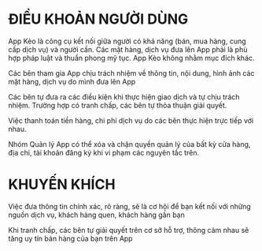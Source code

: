 # ĐIỀU KHOẢN NGƯỜI DÙNG
App Kèo là công cụ kết nối giữa người có khả năng (bán, mua hàng, cung cấp dịch vụ) và người cần. Các mặt hàng, dịch vụ đưa lên App phải là phù hợp pháp luật và thuần phong mỹ tục. App Kèo không nhằm mục đích khác. 

Các bên tham gia App chịu trách nhiệm về thông tin, nội dung, hình ảnh các mặt hàng, dịch vụ do mình đưa lên App

Các bên tự đưa ra các điều kiện khi thực hiện giao dịch và tự chịu trách nhiệm. Trường hợp có tranh chấp, các bên tự thỏa thuận giải quyết.

Việc thanh toán tiền hàng, chi phí dịch vụ do các bên thực hiện trực tiếp với nhau.

Nhóm Quản lý App có thể xóa và chặn quyền quản lý của bất kỳ cửa hàng, địa chỉ, tài khoản đăng ký khi vi phạm các nguyên tắc trên.

# KHUYẾN KHÍCH

Việc đưa thông tin chính xác, rõ ràng, sẽ là cơ hội để bạn kết nối với những nguồn dịch vụ, khách hàng quen, khách hàng gần bạn

Khi tranh chấp, các bên tự giải quyết trên cơ sở hỗ trợ, thông cảm nhau sẽ tăng uy tín bán hàng của bạn trên App
